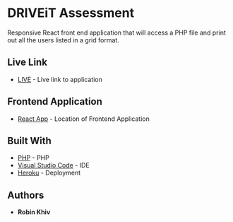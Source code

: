 # DRIVEiT Assessment

Responsive React front end application that will access a PHP file and print out all the users listed in a grid format.  

## Live Link

* [LIVE](https://driveit-assessment-rk.herokuapp.com) - Live link to application

## Frontend Application

* [React App](https://github.com/RobinKhiv/DRIVEiT-Assessment) - Location of Frontend Application

## Built With

* [PHP](https://www.php.net/) - PHP
* [Visual Studio Code](https://code.visualstudio.com) - IDE
* [Heroku](https://www.heroku.com) - Deployment

## Authors

* **Robin Khiv**
